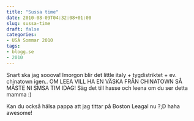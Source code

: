 ```yaml
---
title: "Sussa time"
date: 2010-08-09T04:32:08+01:00
slug: sussa-time
draft: false
categories:
- USA Sommar 2010
tags:
- blogg.se
- 2010
---
```

Snart ska jag sooova! Imorgon blir det little italy + tygdistriktet + ev. chinatown igen.. OM LEEA VILL HA EN VÄSKA FRÅN CHINATOWN SÅ MÅSTE NI SMSA TIM IDAG! Säg det till hasse och leena om du ser detta mamma :)  
  
  
Kan du också hälsa pappa att jag tittar på Boston Leagal nu ?;D haha awesome!